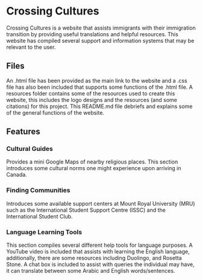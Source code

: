 # Crossing Cultures

Crossing Cultures is a website that assists immigrants with their immigration transition by providing useful translations and helpful resources. This website has compiled several support and information systems that may be relevant to the user.

## Files

An .html file has been provided as the main link to the website and a .css file has also been included that supports some functions of the .html file. A resources folder contains some of the resources used to create this website, this includes the logo designs and the resources (and some citations) for this project. This README.md file debriefs and explains some of the general functions of the website.

## Features

### Cultural Guides 

Provides a mini Google Maps of nearby religious places. This section introduces some cultural norms one might experience upon arriving in Canada.

### Finding Communities

Introduces some available support centers at Mount Royal University (MRU) such as the International Student Support Centre (ISSC) and the International Student Club.

### Language Learning Tools

This section compiles several different help tools for language purposes. A YouTube video is included that assists with learning the English language, additionally, there are some resources including Duolingo, and Rosetta Stone.
A chat box is included to assist with queries the individual may have, it can translate between some Arabic and English words/sentences.
